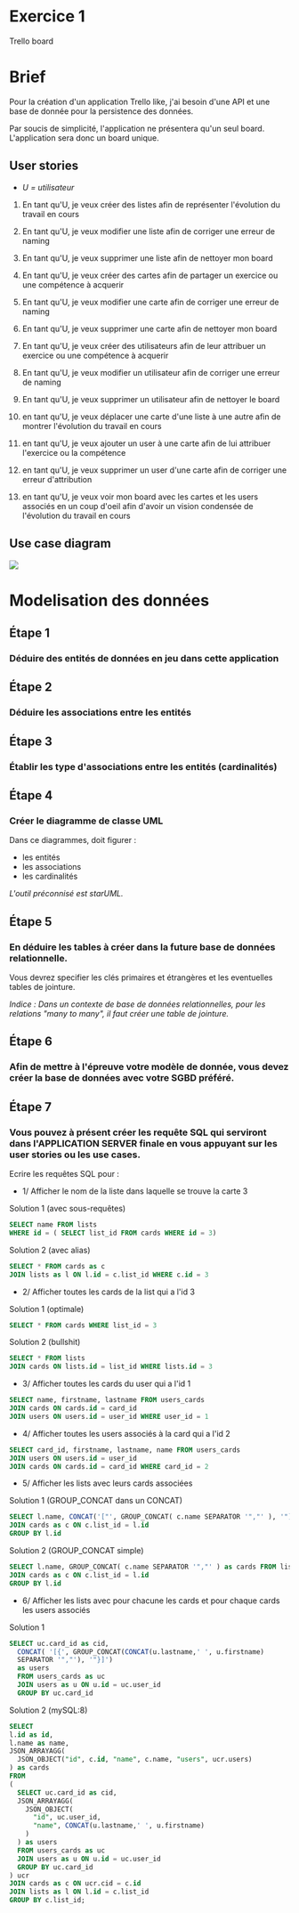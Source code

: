 # Exercice 1

Trello board

# Brief

Pour la création d'un application Trello like, j'ai besoin d'une API et une base de donnée pour la persistence des données.

Par soucis de simplicité, l'application ne présentera qu'un seul board. L'application sera donc un board unique.

## User stories

* *U = utilisateur*

1. En tant qu'U, je veux créer des listes afin de représenter l'évolution du travail en cours

2. En tant qu'U, je veux modifier une liste afin de corriger une erreur de naming

3. En tant qu'U, je veux supprimer une liste afin de nettoyer mon board

4. En tant qu'U, je veux créer des cartes afin de partager un exercice ou une compétence à acquerir

5. En tant qu'U, je veux modifier une carte afin de corriger une erreur de naming

6. En tant qu'U, je veux supprimer une carte afin de nettoyer mon board

7. En tant qu'U, je veux créer des utilisateurs afin de leur attribuer un exercice ou une compétence à acquerir

8. En tant qu'U, je veux modifier un utilisateur afin de corriger une erreur de naming

9. En tant qu'U, je veux supprimer un utilisateur afin de nettoyer le board

10. en tant qu'U, je veux déplacer une carte d'une liste à une autre afin de montrer l'évolution du travail en cours

11. en tant qu'U, je veux ajouter un user à une carte afin de lui attribuer l'exercice ou la compétence

12. en tant qu'U, je veux supprimer un user d'une carte afin de corriger une erreur d'attribution

13. en tant qu'U, je veux voir mon board avec les cartes et les users associés en un coup d'oeil afin d'avoir un vision condensée de l'évolution du travail en cours

## Use case diagram

![](UseCase1.svg)

# Modelisation des données

## Étape 1

### Déduire des entités de données en jeu dans cette application

## Étape 2

### Déduire les associations entre les entités

## Étape 3

### Établir les type d'associations entre les entités (cardinalités)

## Étape 4

### Créer le diagramme de classe UML

Dans ce diagrammes, doit figurer :
* les entités
* les associations
* les cardinalités

*L'outil préconnisé est starUML.*

## Étape 5

### En déduire les tables à créer dans la future base de données relationnelle.

Vous devrez specifier les clés primaires et étrangères et les eventuelles tables de jointure.

*Indice : Dans un contexte de base de données relationnelles, pour les relations "many to many", il faut créer une table de jointure.*

## Étape 6

### Afin de mettre à l'épreuve votre modèle de donnée, vous devez créer la base de données avec votre SGBD préféré.

## Étape 7

### Vous pouvez à présent créer les requête SQL qui serviront dans l'APPLICATION SERVER finale en vous appuyant sur les user stories ou les use cases.

Ecrire les requêtes SQL pour :

* 1/ Afficher le nom de la liste dans laquelle se trouve la carte 3

Solution 1 (avec sous-requêtes)

```sql
SELECT name FROM lists
WHERE id = ( SELECT list_id FROM cards WHERE id = 3)
```

Solution 2 (avec alias)

```sql
SELECT * FROM cards as c
JOIN lists as l ON l.id = c.list_id WHERE c.id = 3
```

* 2/ Afficher toutes les cards de la list qui a l'id 3

Solution 1 (optimale)

```sql
SELECT * FROM cards WHERE list_id = 3
```

Solution 2 (bullshit)

```sql
SELECT * FROM lists
JOIN cards ON lists.id = list_id WHERE lists.id = 3
```

* 3/ Afficher toutes les cards du user qui a l'id 1

```sql
SELECT name, firstname, lastname FROM users_cards
JOIN cards ON cards.id = card_id
JOIN users ON users.id = user_id WHERE user_id = 1
```

* 4/ Afficher toutes les users associés à la card qui a l'id 2

```sql
SELECT card_id, firstname, lastname, name FROM users_cards
JOIN users ON users.id = user_id
JOIN cards ON cards.id = card_id WHERE card_id = 2
```

* 5/ Afficher les lists avec leurs cards associées

Solution 1 (GROUP_CONCAT dans un CONCAT)
```sql
SELECT l.name, CONCAT('["', GROUP_CONCAT( c.name SEPARATOR '","' ), '"]') as cards FROM lists as l
JOIN cards as c ON c.list_id = l.id
GROUP BY l.id
```

Solution 2 (GROUP_CONCAT simple)
```sql
SELECT l.name, GROUP_CONCAT( c.name SEPARATOR '","' ) as cards FROM lists as l
JOIN cards as c ON c.list_id = l.id
GROUP BY l.id
```

* 6/ Afficher les lists avec pour chacune les cards et pour chaque cards les users associés

Solution 1
```sql
SELECT uc.card_id as cid,
  CONCAT( '[{', GROUP_CONCAT(CONCAT(u.lastname,' ', u.firstname)
  SEPARATOR '","'), '"}]')
  as users
  FROM users_cards as uc
  JOIN users as u ON u.id = uc.user_id
  GROUP BY uc.card_id
```

Solution 2 (mySQL:8)

```sql
SELECT
l.id as id,
l.name as name,
JSON_ARRAYAGG(
  JSON_OBJECT("id", c.id, "name", c.name, "users", ucr.users)
) as cards
FROM
(
  SELECT uc.card_id as cid,
  JSON_ARRAYAGG(
    JSON_OBJECT(
      "id", uc.user_id,
      "name", CONCAT(u.lastname,' ', u.firstname)
    )
  ) as users
  FROM users_cards as uc
  JOIN users as u ON u.id = uc.user_id
  GROUP BY uc.card_id
) ucr
JOIN cards as c ON ucr.cid = c.id
JOIN lists as l ON l.id = c.list_id
GROUP BY c.list_id;
```
